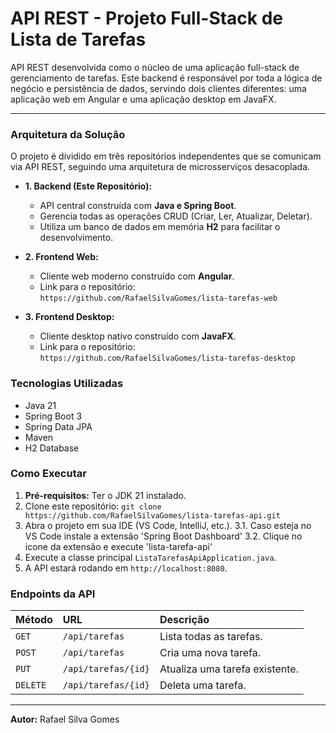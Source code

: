 # API REST - Projeto Full-Stack de Lista de Tarefas

API REST desenvolvida como o núcleo de uma aplicação full-stack de gerenciamento de tarefas. Este backend é responsável por toda a lógica de negócio e persistência de dados, servindo dois clientes diferentes: uma aplicação web em Angular e uma aplicação desktop em JavaFX.

---

### Arquitetura da Solução

O projeto é dividido em três repositórios independentes que se comunicam via API REST, seguindo uma arquitetura de microsserviços desacoplada.

-   **1. Backend (Este Repositório):**
    -   API central construída com **Java e Spring Boot**.
    -   Gerencia todas as operações CRUD (Criar, Ler, Atualizar, Deletar).
    -   Utiliza um banco de dados em memória **H2** para facilitar o desenvolvimento.

-   **2. Frontend Web:**
    -   Cliente web moderno construído com **Angular**.
    -   Link para o repositório: `https://github.com/RafaelSilvaGomes/lista-tarefas-web`

-   **3. Frontend Desktop:**
    -   Cliente desktop nativo construído com **JavaFX**.
    -   Link para o repositório: `https://github.com/RafaelSilvaGomes/lista-tarefas-desktop`

### Tecnologias Utilizadas
-   Java 21
-   Spring Boot 3
-   Spring Data JPA
-   Maven
-   H2 Database

### Como Executar
1.  **Pré-requisitos:** Ter o JDK 21 instalado.
2.  Clone este repositório: `git clone https://github.com/RafaelSilvaGomes/lista-tarefas-api.git`
3.  Abra o projeto em sua IDE (VS Code, IntelliJ, etc.).
    3.1.  Caso esteja no VS Code instale a extensão 'Spring Boot Dashboard'
    3.2.  Clique no icone da extensão e execute 'lista-tarefa-api'
4.  Execute a classe principal `ListaTarefasApiApplication.java`.
5.  A API estará rodando em `http://localhost:8080`.

### Endpoints da API

| Método | URL                 | Descrição                      |
| :----- | :------------------ | :----------------------------- |
| `GET`  | `/api/tarefas`      | Lista todas as tarefas.        |
| `POST` | `/api/tarefas`      | Cria uma nova tarefa.          |
| `PUT`  | `/api/tarefas/{id}` | Atualiza uma tarefa existente. |
| `DELETE`| `/api/tarefas/{id}` | Deleta uma tarefa.             |

---
**Autor:** Rafael Silva Gomes
